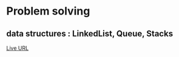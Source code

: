 # Problem solving

## data structures : LinkedList, Queue, Stacks
<a href="https://sondosalnbabteh.github.io/Problem-solving/">Live URL</a>